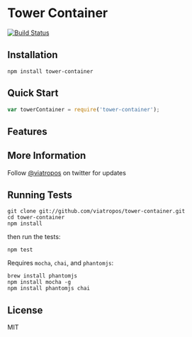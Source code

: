 # Tower Container

[![Build Status](https://secure.travis-ci.org/viatropos/tower-container.png)](http://travis-ci.org/viatropos/tower-container)

## Installation

```
npm install tower-container
```

## Quick Start

``` javascript
var towerContainer = require('tower-container');
```

## Features

## More Information

Follow [@viatropos](http://twitter.com/viatropos) on twitter for updates

## Running Tests

```
git clone git://github.com/viatropos/tower-container.git
cd tower-container
npm install
```

then run the tests:

```
npm test
```

Requires `mocha`, `chai`, and `phantomjs`:

```
brew install phantomjs
npm install mocha -g
npm install phantomjs chai
```

## License

MIT